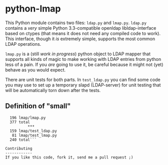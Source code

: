 python-lmap
===========

This Python module contains two files: ```ldap.py``` and ```lmap.py```. ```ldap.py``` contains a *very* simple Python 3.3-compatible openldap libldap-interface based on ctypes (that means it does not need any compiled code to work). This interface, though it *is* extremely simple, supports the most common LDAP operations.

```lmap.py``` is a (still *work in progress*) python object to LDAP mapper that supports all kinds of magic to make working with LDAP entries from python less of a pain. If you *are* going to use it, be careful because it might not (yet) behave as you would expect.

There are unit tests for both parts. In ```test_ldap.py``` you can find some code you may use to set up a temporary slapd (LDAP-server) for unit testing that will be automatically torn down after the tests.

Definition of "small"
---------------------

```  181 lmap/ldap.py
  196 lmap/lmap.py
  377 total
          ***
  159 lmap/test_ldap.py
   81 lmap/test_lmap.py
  240 total```

Contributing
------------
If you like this code, fork it, send me a pull request ;)
